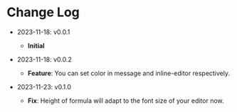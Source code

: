 # Change Log

- 2023-11-18: v0.0.1
  - **Initial**

- 2023-11-18: v0.0.2
  - **Feature**: You can set color in message and inline-editor respectively.

- 2023-11-23: v0.1.0
  - **Fix**: Height of formula will adapt to the font size of your editor now.